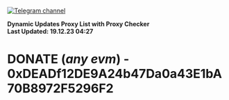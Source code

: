 [![Telegram channel](https://img.shields.io/endpoint?url=https://runkit.io/damiankrawczyk/telegram-badge/branches/master?url=https://t.me/n4z4v0d)](https://t.me/n4z4v0d) 

**Dynamic Updates Proxy List with Proxy Checker**  
**Last Updated: 19.12.23 04:27**

# DONATE (_any evm_) - 0xDEADf12DE9A24b47Da0a43E1bA70B8972F5296F2
